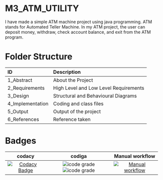 # M3_ATM_UTILITY
I have made a simple ATM machine project using java programming. ATM stands for Automated Teller Machine. In my ATM project, the user can deposit money, withdraw, check account balance, and exit from the ATM program.

# Folder Structure

| ID  | Description |
|:----|:------------|
| 1_Abstract | About the Project |
| 2_Requirements | High Level and Low Level Requirements |
| 3_Design | Structural and Behavioural Diagrams |
| 4_Implementation | Coding and class files |
| 5_Output | Output of the project |
| 6_References | Reference taken |

# Badges

| codacy | codiga | Manual workflow |
|:------:|:------:|:---------------:|
| [![Codacy Badge](https://app.codacy.com/project/badge/Grade/9c6012e203784fadb28f4d1abb8c7d0c)](https://www.codacy.com/gh/Namanthakur97/M3_ATM_UTILITY/dashboard?utm_source=github.com&amp;utm_medium=referral&amp;utm_content=Namanthakur97/M3_ATM_UTILITY&amp;utm_campaign=Badge_Grade) | ![icode grade](https://api.codiga.io/project/31827/score/svg) ![icode grade](https://api.codiga.io/project/31827/status/svg) | [![Manual workflow](https://github.com/Namanthakur97/M3_ATM_UTILITY/actions/workflows/manual.yml/badge.svg)](https://github.com/Namanthakur97/M3_ATM_UTILITY/actions/workflows/manual.yml) |
